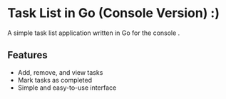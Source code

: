 # Task List in Go (Console Version) :)

A simple task list application written in Go for the console .

## Features

- Add, remove, and view tasks
- Mark tasks as completed
- Simple and easy-to-use interface
